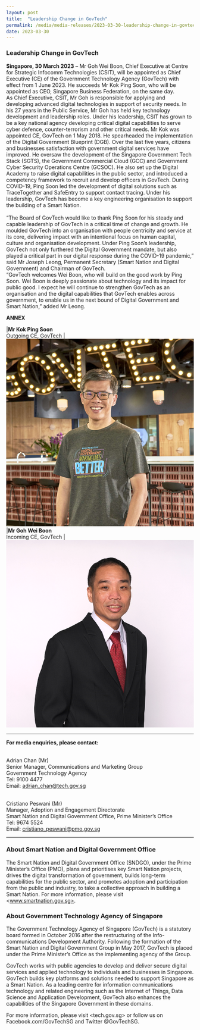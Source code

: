 ```yaml
---
layout: post
title:  "Leadership Change in GovTech"
permalink: /media/media-releases/2023-03-30-leadership-change-in-govtech
date: 2023-03-30
---
```


### **Leadership Change in GovTech**

**Singapore, 30 March 2023** – Mr Goh Wei Boon, Chief Executive at Centre for Strategic Infocomm Technologies (CSIT), will be appointed as Chief Executive (CE) of the Government Technology Agency (GovTech) with effect from 1 June 2023. He succeeds Mr Kok Ping Soon, who will be appointed as CEO, Singapore Business Federation, on the same day.
<br> As Chief Executive, CSIT, Mr Goh is responsible for applying and developing advanced digital technologies in support of security needs. In his 27 years in the Public Service, Mr Goh has held key technology development and leadership roles. Under his leadership, CSIT has grown to be a key national agency developing critical digital capabilities to serve cyber defence, counter-terrorism and other critical needs.
Mr Kok was appointed CE, GovTech on 1 May 2018. He spearheaded the implementation of the Digital Government Blueprint (DGB). Over the last five years, citizens and businesses satisfaction with government digital services have improved. He oversaw the development of the Singapore Government Tech Stack (SGTS), the Government Commercial Cloud (GCC) and Government Cyber Security Operations Centre (GCSOC). He also set up the Digital Academy to raise digital capabilities in the public sector, and introduced a competency framework to recruit and develop officers in GovTech. During COVID-19, Ping Soon led the development of digital solutions such as TraceTogether and SafeEntry to support contact tracing. Under his leadership, GovTech has become a key engineering organisation to support the building of a Smart Nation.  
<br> “The Board of GovTech would like to thank Ping Soon for his steady and capable leadership of GovTech in a critical time of change and growth. He moulded GovTech into an organisation with people centricity and service at its core, delivering impact with an intentional focus on human capital, culture and organisation development. Under Ping Soon’s leadership, GovTech not only furthered the Digital Government mandate, but also played a critical part in our digital response during the COVID-19 pandemic,” said Mr Joseph Leong, Permanent Secretary (Smart Nation and Digital Government) and Chairman of GovTech.
<br> “GovTech welcomes Wei Boon, who will build on the good work by Ping Soon. Wei Boon is deeply passionate about technology and its impact for public good. I expect he will continue to strengthen GovTech as an organisation and the digital capabilities that GovTech enables across government, to enable us in the next bound of Digital Government and Smart Nation,” added Mr Leong.


**ANNEX**

|**Mr Kok Ping Soon** <br> Outgoing CE, GovTech  | ![Kok Ping Soon](/images/media-release/kok-ping-soon.jpg) 
|**Mr Goh Wei Boon** <br> Incoming CE, GovTech  | ![Goh Wei Boon](/images/media-release/goh-wei-boon.png) 

---

**For media enquiries, please contact:**

<br>Adrian Chan (Mr)
<br>Senior Manager, Communications and Marketing Group
<br>Government Technology Agency 
<br>Tel: 9100 4477 
<br>Email: <adrian_chan@tech.gov.sg> 

<br>Cristiano Peswani (Mr)
<br>Manager, Adoption and Engagement Directorate
<br>Smart Nation and Digital Government Office, Prime Minister’s Office
<br>Tel: 9674 5524
<br>Email: <cristiano_peswani@pmo.gov.sg>

---

### **About Smart Nation and Digital Government Office**
The Smart Nation and Digital Government Office (SNDGO), under the Prime Minister’s Office (PMO), plans and prioritises key Smart Nation projects, drives the digital transformation of government, builds long-term capabilities for the public sector, and promotes adoption and participation from the public and industry, to take a collective approach in building a Smart Nation.
For more information, please visit <www.smartnation.gov.sg>.

### **About Government Technology Agency of Singapore**
The Government Technology Agency of Singapore (GovTech) is a statutory board formed in October 2016 after the restructuring of the Info-communications Development Authority. Following the formation of the Smart Nation and Digital Government Group in May 2017, GovTech is placed under the Prime Minister’s Office as the implementing agency of the Group.
 
GovTech works with public agencies to develop and deliver secure digital services and applied technology to individuals and businesses in Singapore. GovTech builds key platforms and solutions needed to support Singapore as a Smart Nation. As a leading centre for information communications technology and related engineering such as the Internet of Things, Data Science and Application Development, GovTech also enhances the capabilities of the Singapore Government in these domains. 

For more information, please visit <tech.gov.sg> or follow us on Facebook.com/GovTechSG and Twitter @GovTechSG.
